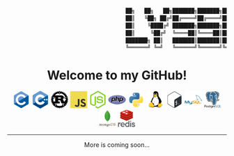 ```bash
                                      ██╗   ██╗   ██╗███████╗███████╗███████╗ ██████╗
                                      ██║   ╚██╗ ██╔╝██╔════╝██╔════╝██╔════╝██╔════╝
                                      ██║    ╚████╔╝ ███████╗███████╗█████╗  ██║     
                                      ██║     ╚██╔╝  ╚════██║╚════██║██╔══╝  ██║     
                                      ███████╗ ██║   ███████║███████║███████╗╚██████╗
                                      ╚══════╝ ╚═╝   ╚══════╝╚══════╝╚══════╝ ╚═════╝
```
<h1 align="center">Welcome to my GitHub!</h1>
<div align="center">
<img src="https://github.com/devicons/devicon/blob/master/icons/c/c-original.svg" alt="C" width="40" height="40"/>
<img src="https://github.com/devicons/devicon/blob/master/icons/cplusplus/cplusplus-original.svg" alt="C++" width="40" height="40"/>
<img src="https://github.com/devicons/devicon/blob/master/icons/rust/rust-plain.svg" alt="Rust" width="40" height="40"/>
<img src="https://github.com/devicons/devicon/blob/master/icons/javascript/javascript-original.svg" alt="JavaScript" width="40" height="40"/>
<img src="https://github.com/devicons/devicon/blob/master/icons/nodejs/nodejs-original.svg" alt="NodeJS" width="40" height="40"/>
<img src="https://github.com/devicons/devicon/blob/master/icons/php/php-original.svg" alt="PHP" width="40" height="40"/>
<img src="https://github.com/devicons/devicon/blob/master/icons/python/python-original.svg" alt="Python" width="40" height="40"/>
<img src="https://github.com/devicons/devicon/blob/master/icons/linux/linux-original.svg" alt="Linux" width="40" height="40"/>
<img src="https://github.com/devicons/devicon/blob/master/icons/bash/bash-original.svg" alt="Bash" width="40" height="40"/>
<img src="https://github.com/devicons/devicon/blob/master/icons/mysql/mysql-original-wordmark.svg" alt="MySQL" width="40" height="40"/>
<img src="https://github.com/devicons/devicon/blob/master/icons/postgresql/postgresql-original-wordmark.svg" alt="PostgreSQL" width="40" height="40"/>
<img src="https://github.com/devicons/devicon/blob/master/icons/mongodb/mongodb-original-wordmark.svg" alt="MongoDB" width="40" height="40"/>
<img src="https://github.com/devicons/devicon/blob/master/icons/redis/redis-original-wordmark.svg" alt="Redis" width="40" height="40"/>
</div>
<hr>
<p align="center">More is coming soon...</p>
